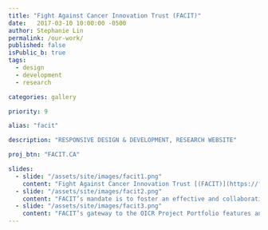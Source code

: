 ```yaml
---
title: "Fight Against Cancer Innovation Trust (FACIT)"
date:   2017-03-10 10:00:00 -0500
author: Stephanie Lin
permalink: /our-work/
published: false
isPublic_b: true
tags:
  - design
  - development
  - research

categories: gallery

priority: 9

alias: "facit"

description: "RESPONSIVE DESIGN & DEVELOPMENT, RESEARCH WEBSITE"

proj_btn: "FACIT.CA"

slides:
  - slide: "/assets/site/images/facit1.png"
    content: "Fight Against Cancer Innovation Trust [(FACIT)](https://facit.ca/){:target=\"_blank\"} is the gateway to the cancer research pipeline in Ontario."
  - slide: "/assets/site/images/facit2.png"
    content: "FACIT’s mandate is to foster an effective and collaborative approach to the commercialization of cancer-related innovations arising from research in Ontario."
  - slide: "/assets/site/images/facit3.png"
    content: "FACIT’s gateway to the OICR Project Portfolio features an online tool for innovation searches with an interactive ‘asset map visualization system’ to showcase OICR’s translational research projects."
---
```

